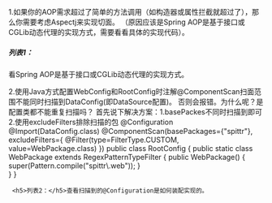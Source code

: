1.如果你的AOP需求超过了简单的方法调用（如构造器或属性拦截就超过了），那么你需要考虑Aspectj来实现切面。
（原因应该是Spring AOP是基于接口或CGLib动态代理的实现方式，需要看看具体的实现代码）。

 <h5>列表1：</h5>看Spring AOP是基于接口或CGLib动态代理的实现方式。
 
2.使用Java方式配置WebConfig和RootConfig时注解@ComponentScan扫面范围不能同时扫描到DataConfig(即DataSource配置)。
  否则会报错。为什么呢？是配置类都不能重复扫描吗？
  首先说下解决方案：1.basePackes不同时扫描到即可
  2.使用excludeFilters排除扫描的包
    @Configuration
    @Import(DataConfig.class)
    @ComponentScan(basePackages={"spittr"}, 
         excludeFilters={
             @Filter(type=FilterType.CUSTOM, value=WebPackage.class)
         })
    public class RootConfig {
       public static class WebPackage extends RegexPatternTypeFilter {
          public WebPackage() {
              super(Pattern.compile("spittr\\.web"));
          }    
       }
     }
     
     <h5>列表2：</h5>查看扫描到的@Configuration是如何装配实现的。
